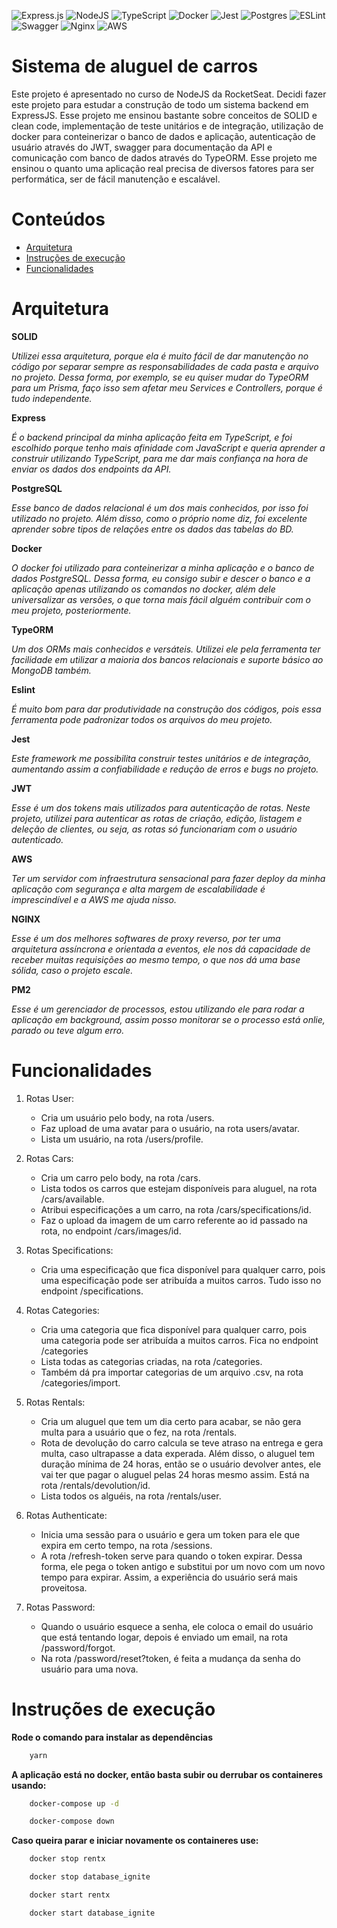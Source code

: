 ![Express.js](https://img.shields.io/badge/express.js-%23404d59.svg?style=for-the-badge&logo=express&logoColor=%2361DAFB) ![NodeJS](https://img.shields.io/badge/node.js-6DA55F?style=for-the-badge&logo=node.js&logoColor=white) ![TypeScript](https://img.shields.io/badge/typescript-%23007ACC.svg?style=for-the-badge&logo=typescript&logoColor=white) ![Docker](https://img.shields.io/badge/docker-%230db7ed.svg?style=for-the-badge&logo=docker&logoColor=white) ![Jest](https://img.shields.io/badge/-jest-%23C21325?style=for-the-badge&logo=jest&logoColor=white) ![Postgres](https://img.shields.io/badge/postgres-%23316192.svg?style=for-the-badge&logo=postgresql&logoColor=white) ![ESLint](https://img.shields.io/badge/ESLint-4B3263?style=for-the-badge&logo=eslint&logoColor=white) ![Swagger](https://img.shields.io/badge/-Swagger-%23Clojure?style=for-the-badge&logo=swagger&logoColor=white) ![Nginx](https://img.shields.io/badge/nginx-%23009639.svg?style=for-the-badge&logo=nginx&logoColor=white) ![AWS](https://img.shields.io/badge/AWS-%23FF9900.svg?style=for-the-badge&logo=amazon-aws&logoColor=white)


# Sistema de aluguel de carros

Este projeto é apresentado no curso de NodeJS da RocketSeat. Decidi fazer este projeto para estudar a construção de todo um sistema backend em ExpressJS. Esse projeto me ensinou bastante sobre conceitos de SOLID e clean code, implementação de teste unitários e de integração, utilização de docker para conteinerizar o banco de dados e aplicação, autenticação de usuário através do JWT, swagger para documentação da API e comunicação com banco de dados através do TypeORM. Esse projeto me ensinou o quanto uma aplicação real precisa de diversos fatores para ser performática, ser de fácil manutenção e escalável.

# Conteúdos

- [Arquitetura](#arquitetura) 
- [Instruções de execução](#instruções-de-execução)
- [Funcionalidades](#funcionalidades)

# Arquitetura 

**SOLID**

*Utilizei essa arquitetura, porque ela é muito fácil de dar manutenção no código por separar sempre as responsabilidades de cada pasta e arquivo no projeto. Dessa forma, por exemplo, se eu quiser mudar do TypeORM para um Prisma, faço isso sem afetar meu Services e Controllers, porque é tudo independente.*

**Express**

*É o backend principal da minha aplicação feita em TypeScript, e foi escolhido porque tenho mais afinidade com JavaScript e queria aprender a construir utilizando TypeScript, para me dar mais confiança na hora de enviar os dados dos endpoints da API.*

**PostgreSQL**

*Esse banco de dados relacional é um dos mais conhecidos, por isso foi utilizado no projeto. Além disso, como o próprio nome diz, foi excelente aprender sobre tipos de relações entre os dados das tabelas do BD.*

**Docker**

*O docker foi utilizado para conteinerizar a minha aplicação e o banco de dados PostgreSQL. Dessa forma, eu consigo subir e descer o banco e a aplicação apenas utilizando os comandos no docker, além dele universalizar as versões, o que torna mais fácil alguém contribuir com o meu projeto, posteriormente.*

**TypeORM**

*Um dos ORMs mais conhecidos e versáteis. Utilizei ele pela ferramenta ter facilidade em utilizar a maioria dos bancos relacionais e suporte básico ao MongoDB também.*

**Eslint**

*É muito bom para dar produtividade na construção dos códigos, pois essa ferramenta pode padronizar todos os arquivos do meu projeto.*

**Jest**

*Este framework me possibilita construir testes unitários e de integração, aumentando assim a confiabilidade e redução de erros e bugs no projeto.*

**JWT**

*Esse é um dos tokens mais utilizados para autenticação de rotas. Neste projeto, utilizei para autenticar as rotas de criação, edição, listagem e deleção de clientes, ou seja, as rotas só funcionariam com o usuário autenticado.*

**AWS**

*Ter um servidor com infraestrutura sensacional para fazer deploy da minha aplicação com segurança e alta margem de escalabilidade é imprescindível e a AWS me ajuda nisso.*

**NGINX**

*Esse é um dos melhores softwares de proxy reverso, por ter uma arquitetura assíncrona e orientada a eventos, ele nos dá capacidade de receber muitas requisições ao mesmo tempo, o que nos dá uma base sólida, caso o projeto escale.*

**PM2**

*Esse é um gerenciador de processos, estou utilizando ele para rodar a aplicação em background, assim posso monitorar se o processo está onlie, parado ou teve algum erro.*


# Funcionalidades

1. Rotas User:
    - Cria um usuário pelo body, na rota /users.
    - Faz upload de uma avatar para o usuário, na rota users/avatar.
    - Lista um usuário, na rota /users/profile.

2. Rotas Cars:
    - Cria um carro pelo body, na rota /cars.
    - Lista todos os carros que estejam disponíveis para aluguel, na rota /cars/available.
    - Atribui especificações a um carro, na rota /cars/specifications/id.
    - Faz o upload da imagem de um carro referente ao id passado na rota, no endpoint /cars/images/id.

3. Rotas Specifications:
    - Cria uma especificação que fica disponível para qualquer carro, pois uma especificação pode ser atribuída a muitos carros. Tudo isso no endpoint /specifications.

4. Rotas Categories:
    - Cria uma categoria que fica disponível para qualquer carro, pois uma categoria pode ser atribuída a muitos carros. Fica no endpoint /categories
    - Lista todas as categorias criadas, na rota /categories.
    - Também dá pra importar categorias de um arquivo .csv, na rota /categories/import.

5. Rotas Rentals:
    - Cria um aluguel que tem um dia certo para acabar, se não gera multa para a usuário que o fez, na rota /rentals.
    - Rota de devolução do carro calcula se teve atraso na entrega e gera multa, caso ultrapasse a data experada. Além disso, o aluguel tem duração mínima de 24 horas, então se o usuário devolver antes, ele vai ter que pagar o aluguel pelas 24 horas mesmo assim. Está na rota /rentals/devolution/id.
    - Lista todos os alguéis, na rota /rentals/user.

6. Rotas Authenticate:
    - Inicia uma sessão para o usuário e gera um token para ele que expira em certo tempo, na rota /sessions.
    - A rota /refresh-token serve para quando o token expirar. Dessa forma, ele pega o token antigo e substitui por um novo com um novo tempo para expirar. Assim, a experiência do usuário será mais proveitosa.

7. Rotas Password:
    - Quando o usuário esquece a senha, ele coloca o email do usuário que está tentando logar, depois é enviado um email, na rota /password/forgot.
    - Na rota /password/reset?token, é feita a mudança da senha do usuário para uma nova.
    

# Instruções de execução

**Rode o comando para instalar as dependências**

```bash
    yarn 
```

**A aplicação está no docker, então basta subir ou derrubar os containeres usando:**

```bash
    docker-compose up -d
```

```bash
    docker-compose down
```

**Caso queira parar e iniciar novamente os containeres use:**

```bash
    docker stop rentx
```

```bash
    docker stop database_ignite
```

```bash
    docker start rentx
```

```bash
    docker start database_ignite
```
